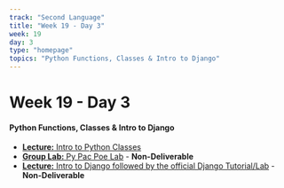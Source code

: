 ```yaml
---
track: "Second Language"
title: "Week 19 - Day 3"
week: 19
day: 3
type: "homepage"
topics: "Python Functions, Classes & Intro to Django"
---
```


# Week 19 - Day 3

#### Python Functions, Classes & Intro to Django

- [**Lecture:** Intro to Python Classes](/second-language/week-19/day-3/lecture-materials/intro-to-python-classes/)
- [**Group Lab:** Py Pac Poe Lab](/second-language/week-19/day-3/labs/python-py-pac-poe-lab/) - **Non-Deliverable**
- [**Lecture:** Intro to Django followed by the official Django Tutorial/Lab](/second-language/week-19/day-3/lecture-materials/intro-to-django/) - **Non-Deliverable**
